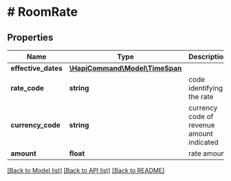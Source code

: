 # # RoomRate

## Properties

Name | Type | Description | Notes
------------ | ------------- | ------------- | -------------
**effective_dates** | [**\HapiCommand\Model\TimeSpan**](TimeSpan.md) |  | 
**rate_code** | **string** | code identifying the rate | 
**currency_code** | **string** | currency code of revenue amount indicated | [optional] 
**amount** | **float** | rate amount | 

[[Back to Model list]](../../README.md#documentation-for-models) [[Back to API list]](../../README.md#documentation-for-api-endpoints) [[Back to README]](../../README.md)


